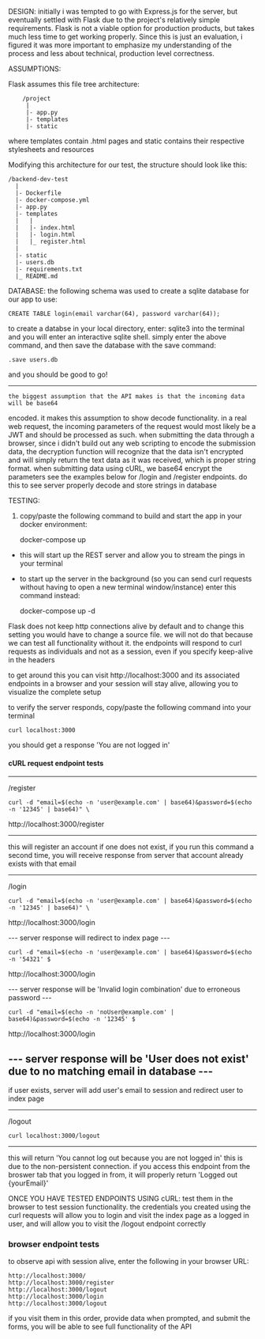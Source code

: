 DESIGN:
	initially i was tempted to go with Express.js for the server, but eventually
settled with Flask due to the project's relatively simple requirements. Flask is not
a viable option for production products, but takes much less time to get working properly.
Since this is just an evaluation, i figured it was more important to emphasize my 
understanding of the process and less about technical, production level correctness. 

ASSUMPTIONS:

Flask assumes this file tree architecture:
```
	/project
	 |
	 |- app.py
	 |- templates
	 |- static
```
where templates contain .html pages and static contains their respective stylesheets 
and resources

Modifying this architecture for our test, the structure should look like this:
```
/backend-dev-test
  |
  |- Dockerfile
  |- docker-compose.yml
  |- app.py
  |- templates
  |   |
  |   |- index.html
  |   |- login.html
  |   |_ register.html
  |
  |- static
  |- users.db
  |- requirements.txt
  |_ README.md
```
DATABASE:
 the following schema was used to create a sqlite database for our app to use:

	CREATE TABLE login(email varchar(64), password varchar(64));

to create a databse in your local directory, enter:
	sqlite3
into the terminal and you will enter an interactive sqlite shell. simply enter
the above command, and then save the database with the save command:

	.save users.db

and you should be good to go!
************************

	the biggest assumption that the API makes is that the incoming data will be base64
encoded. it makes this assumption to show decode functionality. in a real web 
request, the incoming parameters of the request would most likely be a JWT and should
be processed as such. 
	when submitting the data through a browser, since i didn't build out any web
scripting to encode the submission data, the decryption function will recognize that
the data isn't encrypted and will simply return the text data as it was received, which
is proper string format.
	when submitting data using cURL, we base64 encrypt the parameters
see the examples below for /login and /register endpoints. do this to see 
server properly decode and store strings in database

TESTING:

1. copy/paste the following command to build and start the app in your docker
   environment:

	docker-compose up

 - this will start up the REST server and allow you to stream the pings in your terminal
 - to start up the server in the background (so you can send curl requests
	without having to open a new terminal window/instance) enter this command instead:
	
	docker-compose up -d

Flask does not keep http connections alive by default and to change this setting you
would have to change a source file. we will not do that because we can test all
functionality without it.
the endpoints will respond to curl requests as individuals and not as a session,
even if you specify keep-alive in the headers

to get around this you can visit http://localhost:3000 and its associated endpoints
in a browser and your session will stay alive, allowing you to visualize the complete
setup

to verify the server responds, copy/paste the following command into your terminal

	curl localhost:3000

you should get a response 'You are not logged in'

#### cURL request endpoint tests ###

*********
/register

	curl -d "email=$(echo -n 'user@example.com' | base64)&password=$(echo -n '12345' | base64)" \
http://localhost:3000/register

--------------------------------
this will register an account if one does not exist, if you run this command a second
time, you will receive response from server that account already exists with that email

***************
/login

	curl -d "email=$(echo -n 'user@example.com' | base64)&password=$(echo -n '12345' | base64)" \
http://localhost:3000/login

--- server response will redirect to index page ---
	
	curl -d "email=$(echo -n 'user@example.com' | base64)&password=$(echo -n '54321' $
http://localhost:3000/login	

--- server response will be 'Invalid login combination' due to erroneous password ---

	curl -d "email=$(echo -n 'noUser@example.com' | base64)&password=$(echo -n '12345' $
http://localhost:3000/login

--- server response will be 'User does not exist' due to no matching email in database ---
--------------------------------

if user exists, server will add user's email to session and
redirect user to index page

*********
/logout

	curl localhost:3000/logout

------------------------------
this will return 'You cannot log out because you are not logged in' this is due to the
non-persistent connection. if you access this endpoint from the broswer tab that you
logged in from, it will properly return 'Logged out {yourEmail}'


ONCE YOU HAVE TESTED ENDPOINTS USING cURL:
	test them in the browser to test session functionality. the credentials
you created using the curl requests will allow you to login and visit the index page
as a logged in user, and will allow you to visit the /logout endpoint correctly

### browser endpoint tests ###

to observe api with session alive, enter the following in your browser URL:

	http://localhost:3000/
	http://localhost:3000/register
	http://localhost:3000/logout
	http://localhost:3000/login
	http://localhost:3000/logout

if you visit them in this order, provide data when prompted, and submit the forms, 
you will be able to see full functionality of the API
